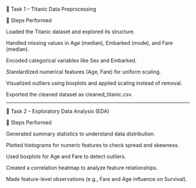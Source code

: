 📌 Task 1 – Titanic Data Preprocessing

🔄 Steps Performed

Loaded the Titanic dataset and explored its structure.

Handled missing values in Age (median), Embarked (mode), and Fare (median).

Encoded categorical variables like Sex and Embarked.

Standardized numerical features (Age, Fare) for uniform scaling.

Visualized outliers using boxplots and applied scaling instead of removal.

Exported the cleaned dataset as cleaned_titanic.csv.

____________________________________________________________________________________________________________________________________________________________________________________________________________________________

📌 Task 2 – Exploratory Data Analysis (EDA)

🔄 Steps Performed

Generated summary statistics to understand data distribution.

Plotted histograms for numeric features to check spread and skewness.

Used boxplots for Age and Fare to detect outliers.

Created a correlation heatmap to analyze feature relationships.

Made feature-level observations (e.g., Fare and Age influence on Survival).
